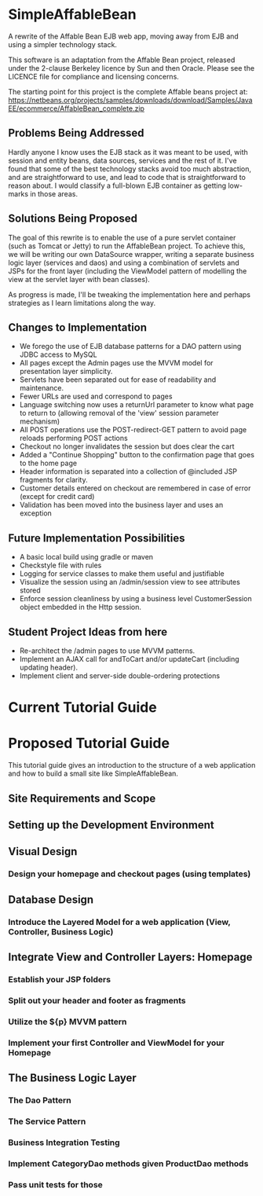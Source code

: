 # SimpleAffableBean
A rewrite of the Affable Bean EJB web app, moving away from EJB and using a simpler technology stack.

This software is an adaptation from the Affable Bean project, released under the 2-clause Berkeley licence by Sun and then Oracle.
Please see the LICENCE file for compliance and licensing concerns.

The starting point for this project is the complete Affable beans project at: https://netbeans.org/projects/samples/downloads/download/Samples/JavaEE/ecommerce/AffableBean_complete.zip

## Problems Being Addressed

Hardly anyone I know uses the EJB stack as it was meant to be used, with session and entity beans, data sources, services and the rest of it.  I've found that some of the best technology stacks avoid too much abstraction, and are straightforward to use, and lead to code that is straightforward to reason about.  I would classify a full-blown EJB container as getting low-marks in those areas.

## Solutions Being Proposed

The goal of this rewrite is to enable the use of a pure servlet container (such as Tomcat or Jetty) to run the AffableBean project.
To achieve this, we will be writing our own DataSource wrapper, writing a separate business logic layer (services and daos) and using a combination of servlets and JSPs for the front layer (including the ViewModel pattern of modelling the view at the servlet layer with bean classes). 

As progress is made, I'll be tweaking the implementation here and perhaps strategies as I learn limitations along the way.

## Changes to Implementation
- We forego the use of EJB database patterns for a DAO pattern using JDBC access to MySQL
- All pages except the Admin pages use the MVVM model for presentation layer simplicity.
- Servlets have been separated out for ease of readability and maintenance. 
- Fewer URLs are used and correspond to pages
- Language switching now uses a returnUrl parameter to know what page to return to (allowing removal of the 'view' session parameter mechanism)
- All POST operations use the POST-redirect-GET pattern to avoid page reloads performing POST actions
- Checkout no longer invalidates the session but does clear the cart
- Added a "Continue Shopping" button to the confirmation page that goes to the home page
- Header information is separated into a collection of @included JSP fragments for clarity.
- Customer details entered on checkout are remembered in case of error (except for credit card)
- Validation has been moved into the business layer and uses an exception

## Future Implementation Possibilities
- A basic local build using gradle or maven
- Checkstyle file with rules
- Logging for service classes to make them useful and justifiable
- Visualize the session using an /admin/session view to see attributes stored
- Enforce session cleanliness by using a business level CustomerSession object embedded in the Http session.

## Student Project Ideas from here
- Re-architect the /admin pages to use MVVM patterns.
- Implement an AJAX call for andToCart and/or updateCart (including updating header).
- Implement client and server-side double-ordering protections

# Current Tutorial Guide


# Proposed Tutorial Guide

This tutorial guide gives an introduction to the structure of a web application 
and how to build a small site like SimpleAffableBean.

## Site Requirements and Scope
## Setting up the Development Environment
## Visual Design
### Design your homepage and checkout pages (using templates)
## Database Design
### Introduce the Layered Model for a web application (View, Controller, Business Logic)
## Integrate View and Controller Layers: Homepage
### Establish your JSP folders
### Split out your header and footer as fragments
### Utilize the ${p} MVVM pattern
### Implement your first Controller and ViewModel for your Homepage
## The Business Logic Layer
### The Dao Pattern
### The Service Pattern
### Business Integration Testing
### Implement CategoryDao methods given ProductDao methods
### Pass unit tests for those

